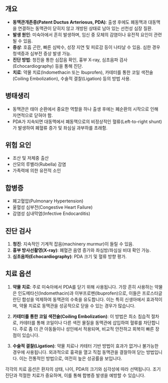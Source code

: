 

## 개요
- **동맥관개존증(Patent Ductus Arteriosus, PDA)**: 출생 후에도 폐동맥과 대동맥을 연결하는 동맥관이 닫히지 않고 개방된 상태로 남아 있는 선천성 심장 질환.
- **발생 원인**: 미숙아에서 흔히 발생하며, 임신 중 모체의 감염이나 유전적 요인이 관련될 수 있음.
- **증상**: 호흡 곤란, 빠른 심박수, 성장 지연 및 피로감 등이 나타날 수 있음. 심한 경우 청색증과 심부전 증상 발생 가능.
- **진단 방법**: 청진을 통한 심잡음 확인, 흉부 X-ray, 심초음파 검사(Echocardiography) 등을 통해 진단.
- **치료**: 약물 치료(Indomethacin 또는 Ibuprofen), 카테터를 통한 코일 색전술(Coiling Embolization), 수술적 결찰(Ligation) 등의 방법 사용.

## 병태생리
- 동맥관은 태아 순환에서 중요한 역할을 하나 출생 후에는 폐순환의 시작으로 인해 자연적으로 닫혀야 함.
- PDA가 지속되면 대동맥에서 폐동맥으로의 비정상적인 혈류(Left-to-right shunt)가 발생하여 폐혈류 증가 및 좌심실 과부하를 초래함.

## 위험 요인
- 조산 및 저체중 출산
- 산모의 루벨라(Rubella) 감염
- 가족력에 의한 유전적 소인

## 합병증
- 폐고혈압(Pulmonary Hypertension)
- 울혈성 심부전(Congestive Heart Failure)
- 감염성 심내막염(Infective Endocarditis)

## 진단 검사
1. **청진**: 지속적인 기계적 잡음(machinery murmur)이 들릴 수 있음.
2. **흉부 방사선촬영(X-ray)**: 폐혈관 음영 증가와 좌심방/좌심실 비대 확인 가능.
3. **심초음파(Echocardiography)**: PDA 크기 및 혈류 방향 평가.

## 치료 옵션
1. **약물 치료**: 주로 미숙아에서 PDA를 닫기 위해 사용됩니다. 가장 흔히 사용하는 약물은 인도메타신(Indomethacin)과 이부프로펜(Ibuprofen)으로, 이들은 프로스타글란딘 합성을 억제하여 동맥관의 수축을 유도합니다. 이는 특히 신생아에서 효과적이며, 약물 치료로 동맥관을 성공적으로 닫을 수 있는 경우가 많습니다.

2. **카테터를 통한 코일 색전술(Coiling Embolization)**:
이 방법은 최소 침습적 절차로, 카테터를 통해 코일이나 다른 색전 물질을 동맥관에 삽입하여 혈류를 차단합니다. 주로 좀 더 큰 아동들이나 성인에서 적용되며, 비교적 안전하고 회복이 빠른 장점이 있습니다.

3. **수술적 결찰(Ligation)**:
약물 치료나 카테터 기반 방법이 효과가 없거나 불가능한 경우에 사용됩니다. 외과적으로 흉곽을 열고 직접 동맥관을 결찰하여 닫는 방법입니다. 이는 전통적인 방법으로, 여전히 높은 성공률을 보입니다.

각각의 치료 옵션은 환자의 상태, 나이, PDA의 크기와 심각성에 따라 선택됩니다. 조기 진단과 적절한 치료가 중요하며, 이를 통해 합병증 발생을 예방할 수 있습니다.